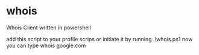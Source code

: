 # whois
Whois Client written in powershell

add this script to your profile scrips or initiate it by running .\whois.ps1 now you can type whois google.com


